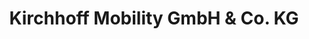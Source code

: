 ---
title: "Kirchhoff Mobility GmbH & Co. KG"
url: /schlitz/kirchhoff-mobility-gmbh-und-co-kg/
shop: Autowerkstatt
---